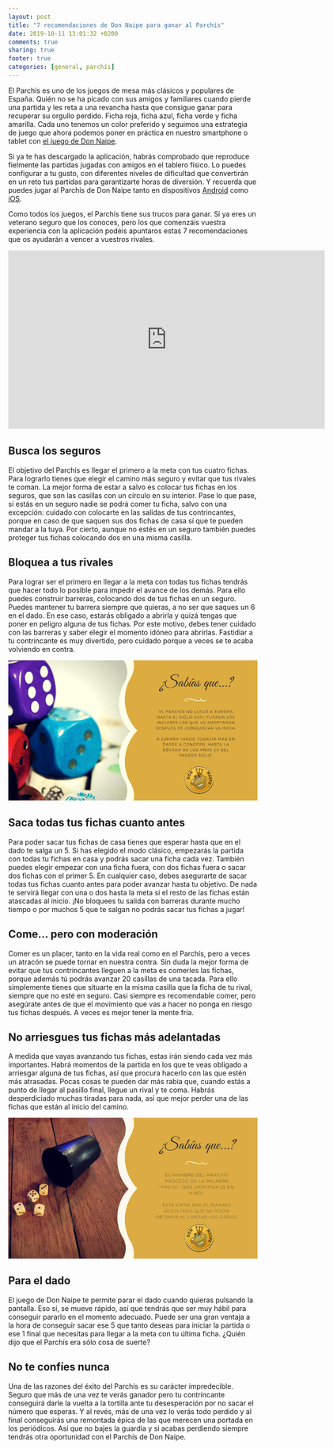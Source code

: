 ```yaml
---
layout: post
title: "7 recomendaciones de Don Naipe para ganar al Parchís"
date: 2019-10-11 13:01:32 +0200
comments: true
sharing: true
footer: true
categories: [general, parchís]
---
```


El Parchís es uno de los juegos de mesa más clásicos y populares de España. Quién no se ha picado con sus amigos y familiares cuando pierde una partida y les reta a una revancha hasta que consigue ganar para recuperar su orgullo perdido. Ficha roja, ficha azul, ficha verde y ficha amarilla. Cada uno tenemos un color preferido y seguimos una estrategia de juego que ahora podemos poner en práctica en nuestro smartphone o tablet con [el juego de Don Naipe](/blog/2015/09/02/mas-clasicos-el-parchis-para-android/).


Si ya te has descargado la aplicación, habrás comprobado que reproduce fielmente las partidas jugadas con amigos en el tablero físico. Lo puedes configurar a tu gusto, con diferentes niveles de dificultad que convertirán en un reto tus partidas para garantizarte horas de diversión. Y recuerda que puedes jugar al Parchís de Don Naipe tanto en dispositivos [Android](https://play.google.com/store/apps/details?id=donnaipe.parchis) como [iOS](https://apps.apple.com/es/app/el-parchís/id1071095103).

Como todos los juegos, el Parchís tiene sus trucos para ganar. Si ya eres un veterano seguro que los conoces, pero los que comenzáis vuestra experiencia con la aplicación podéis apuntaros estas 7 recomendaciones que os ayudarán a vencer a vuestros rivales.  

<iframe width="640" height="360" src="https://www.youtube.com/embed/4OpdQts7q8Y" frameborder="0" allow="accelerometer; autoplay; encrypted-media; gyroscope; picture-in-picture" allowfullscreen></iframe>

## Busca los seguros

El objetivo del Parchís es llegar el primero a la meta con tus cuatro fichas. Para lograrlo tienes que elegir el camino más seguro y evitar que tus rivales te coman. La mejor forma de estar a salvo es colocar tus fichas en los seguros, que son las casillas con un círculo en su interior. Pase lo que pase, si estás en un seguro nadie se podrá comer tu ficha, salvo con una excepción: cuidado con colocarte en las salidas de tus contrincantes, porque en caso de que saquen sus dos fichas de casa sí que te pueden mandar a la tuya. Por cierto, aunque no estés en un seguro también puedes proteger tus fichas colocando dos en una misma casilla.

## Bloquea a tus rivales

Para lograr ser el primero en llegar a la meta con todas tus fichas tendrás que hacer todo lo posible para impedir el avance de los demás. Para ello puedes construir barreras, colocando dos de tus fichas en un seguro. Puedes mantener tu barrera siempre que quieras, a no ser que saques un 6 en el dado. En ese caso, estarás obligado a abrirla y quizá tengas que poner en peligro alguna de tus fichas. Por este motivo, debes tener cuidado con las barreras y saber elegir el momento idóneo  para abrirlas. Fastidiar a tu contrincante es muy divertido, pero cuidado porque a veces se te acaba volviendo en contra.

![Sabías que el parchís...](/images/parchis/sabias-parchis-a.png)

## Saca todas tus fichas cuanto antes

Para poder sacar tus fichas de casa tienes que esperar hasta que en el dado te salga un 5. Si has elegido el modo clásico, empezarás la partida con todas tu fichas en casa y podrás sacar una ficha cada vez. También puedes elegir empezar con una ficha fuera, con dos fichas fuera o sacar dos fichas con el primer 5. En cualquier caso, debes asegurarte de sacar todas tus fichas cuanto antes para poder avanzar hasta tu objetivo. De nada te servirá llegar con una o dos hasta la meta si el resto de las fichas están atascadas al inicio. ¡No bloquees tu salida con barreras durante mucho tiempo o por muchos 5 que te salgan no podrás sacar tus fichas a jugar!

## Come... pero con moderación

Comer es un placer, tanto en la vida real como en el Parchís, pero a veces un atracón se puede tornar en nuestra contra. Sin duda la mejor forma de evitar que tus contrincantes lleguen a la meta es comerles las fichas, porque además tú podrás avanzar 20 casillas de una tacada. Para ello simplemente tienes que situarte en la misma casilla que la ficha de tu rival, siempre que no esté en seguro. Casi siempre es recomendable comer, pero asegúrate antes de que el movimiento que vas a hacer no ponga en riesgo tus fichas después. A veces es mejor tener la mente fría.

## No arriesgues tus fichas más adelantadas

A medida que vayas avanzando tus fichas, estas irán siendo cada vez más importantes. Habrá momentos de la partida en los que te veas obligado a arriesgar alguna de tus fichas, así que procura hacerlo con las que estén más atrasadas. Pocas cosas te pueden dar más rabia que, cuando estás a punto de llegar al pasillo final, llegue un rival y te coma. Habrás desperdiciado muchas tiradas para nada, así que mejor perder una de las fichas que están al inicio del camino.

![Sabías que el parchís...](/images/parchis/sabias-parchis-b.jpg)

## Para el dado

El juego de Don Naipe te permite parar el dado cuando quieras pulsando la pantalla. Eso sí, se mueve rápido, así que tendrás que ser muy hábil para conseguir pararlo en el momento adecuado. Puede ser una gran ventaja a la hora de conseguir sacar ese 5 que tanto deseas para iniciar la partida o ese 1 final que necesitas para llegar a la meta con tu última ficha. ¿Quién dijo que el Parchís era sólo cosa de suerte?

## No te confíes nunca

Una de las razones del éxito del Parchís es su carácter impredecible. Seguro que más de una vez te verás ganador pero tu contrincante conseguirá darle la vuelta a la tortilla ante tu desesperación por no sacar el número que esperas. Y al revés, más de una vez lo verás todo perdido y al final conseguirás una remontada épica de las que merecen una portada en los periódicos. Así que no bajes la guardia y si acabas perdiendo siempre tendrás otra oportunidad con el Parchís de Don Naipe.


